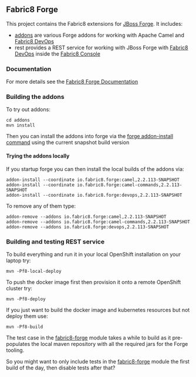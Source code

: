 ## Fabric8 Forge

This project contains the Fabric8 extensions for [JBoss Forge](http://forge.jboss.org/). It includes:

* [addons](addons) are various Forge addons for working with Apache Camel and [Fabric8 DevOps](http://fabric8.io/guide/fabric8DevOps.html)
* rest provides a REST service for working with JBoss Forge with [Fabric8 DevOps](http://fabric8.io/guide/fabric8DevOps.html) inside the [Fabric8 Console](http://fabric8.io/guide/console.html)


### Documentation

For more details see the [Fabric8 Forge Documentation](http://fabric8.io/guide/forge.html)

### Building the addons

To try out addons:

    cd addons
    mvn install
    
Then you can install the addons into forge via the [forge addon-install command](http://fabric8.io/guide/forge.html) using the current snapshot build version 

#### Trying the addons locally
    
If you startup forge you can then install the local builds of the addons via:
    
    addon-install --coordinate io.fabric8.forge:camel,2.2.113-SNAPSHOT
    addon-install --coordinate io.fabric8.forge:camel-commands,2.2.113-SNAPSHOT
    addon-install --coordinate io.fabric8.forge:devops,2.2.113-SNAPSHOT
    
To remove any of them type:
   
    addon-remove --addons io.fabric8.forge:camel,2.2.113-SNAPSHOT
    addon-remove --addons io.fabric8.forge:camel-commands,2.2.113-SNAPSHOT
    addon-remove --addons io.fabric8.forge:devops,2.2.113-SNAPSHOT

### Building and testing REST service

To build everything and run it in your local OpenShift installation on your laptop try:

    mvn -Pf8-local-deploy

To push the docker image first then provision it onto a remote OpenShift cluster try:

    mvn -Pf8-deploy

If you just want to build the docker image and kubernetes resources but not deploy them use:

    mvn -Pf8-build


The test case in the [fabric8-forge](fabric8-forge) module takes a while to build as it pre-populates the local maven repository with all the required jars for the Forge tooling.
    
So you might want to only include tests in the [fabric8-forge](fabric8-forge) module the first build of the day, then disable tests after that?
